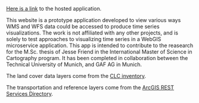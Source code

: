 
[Here is a link](http://129.187.45.33/TimeServer/) to the hosted application. 

This website is a prototype application developed to view various ways WMS and WFS data could be accessed to produce time series visualizations. The work is not affiliated with any other projects, and is solely to test approaches to visualizing time series in a WebGIS microservice application. This app is intended to contribute to the reasearch for the M.Sc. thesis of Jesse Friend in the International Master of Science in Cartography program. It has been completed in collaboration between the Technical University of Munich, and GAF AG in Munich.

The land cover data layers come from the [CLC inventory](https://land.copernicus.eu/pan-european/corine-land-cover).

The transportation and reference layers come from the [ArcGIS REST Services Directory](https://server.arcgisonline.com/arcgis/rest/services).

 
